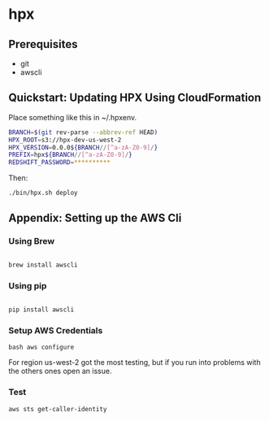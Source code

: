# hpx

## Prerequisites

- git
- awscli

## Quickstart: Updating HPX Using CloudFormation

Place something like this in ~/.hpxenv.

``` bash
BRANCH=$(git rev-parse --abbrev-ref HEAD)
HPX_ROOT=s3://hpx-dev-us-west-2
HPX_VERSION=0.0.0${BRANCH//[^a-zA-Z0-9]/}
PREFIX=hpx${BRANCH//[^a-zA-Z0-9]/}
REDSHIFT_PASSWORD=**********
```

Then:

```./bin/hpx.sh deploy```


## Appendix: Setting up the AWS Cli

### Using Brew

```bash

brew install awscli

```

### Using pip

```bash

pip install awscli

```

### Setup AWS Credentials

```bash aws configure```

For region us-west-2 got the most testing, but if you run into problems with the others ones
open an issue.

### Test

```bash
aws sts get-caller-identity
```
